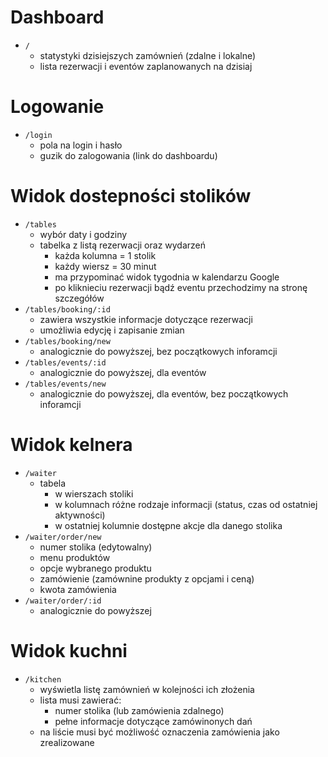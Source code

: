# Dashboard
- `/`
  - statystyki dzisiejszych zamównień (zdalne i lokalne)
  - lista rezerwacji i eventów zaplanowanych na dzisiaj


# Logowanie
- `/login`
  - pola na login i hasło
  - guzik do zalogowania (link do dashboardu)

# Widok dostepności stolików
- `/tables`
  - wybór daty i godziny
  - tabelka z listą rezerwacji oraz wydarzeń
    - każda kolumna = 1 stolik
    - każdy wiersz = 30 minut
    - ma przypominać widok tygodnia w kalendarzu Google
    - po kliknieciu rezerwacji bądź eventu przechodzimy na stronę szczegółów
- `/tables/booking/:id`
  - zawiera wszystkie informacje dotyczące rezerwacji
  - umożliwia edycję i zapisanie zmian
- `/tables/booking/new`
  - analogicznie do powyższej, bez początkowych inforamcji
- `/tables/events/:id`
  - analogicznie do powyższej, dla eventów
- `/tables/events/new`
  - analogicznie do powyższej, dla eventów, bez początkowych inforamcji

# Widok kelnera
- `/waiter`
  - tabela
    - w wierszach stoliki
    - w kolumnach różne rodzaje informacji (status, czas od ostatniej aktywności)
    - w ostatniej kolumnie dostępne akcje dla danego stolika
- `/waiter/order/new`
  - numer stolika (edytowalny)
  - menu produktów
  - opcje wybranego produktu
  - zamówienie (zamównine produkty z opcjami i ceną)
  - kwota zamówienia
- `/waiter/order/:id`
  - analogicznie do powyższej

# Widok kuchni
- `/kitchen`
  - wyświetla listę zamównień w kolejności ich złożenia
  - lista musi zawierać:
    - numer stolika (lub zamówienia zdalnego)
    - pełne informacje dotyczące zamówinonych dań
  - na liście musi być możliwość oznaczenia zamówienia jako zrealizowane


